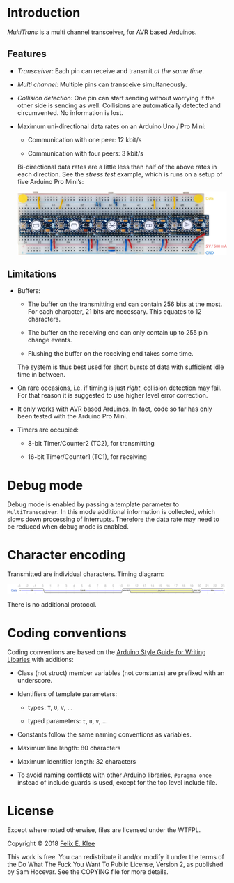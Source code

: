 Introduction
============

*MultiTrans* is a multi channel transceiver, for AVR based Arduinos.


Features
--------

  * *Transceiver:* Each pin can receive and transmit *at the same time*.

  * *Multi channel:* Multiple pins can transceive simultaneously.

  * *Collision detection:* One pin can start sending without worrying if the
    other side is sending as well. Collisions are automatically detected and
    circumvented. No information is lost.

  * Maximum uni-directional data rates on an Arduino Uno / Pro Mini:
  
      + Communication with one peer: 12 kbit/s
      
      + Communication with four peers: 3 kbit/s
      
    Bi-directional data rates are a little less than half of the above rates in
    each direction. See the *stress test* example, which is runs on a setup of
    five Arduino Pro Mini’s:
    
    ![Photo of board for testing][2]


Limitations
-----------

  * Buffers:

      + The buffer on the transmitting end can contain 256 bits at the most. For
        each character, 21 bits are necessary. This equates to 12 characters.

      + The buffer on the receiving end can only contain up to 255 pin change
        events.

      + Flushing the buffer on the receiving end takes some time.

    The system is thus best used for short bursts of data with sufficient idle
    time in between.

  * On rare occasions, i.e. if timing is just *right*, collision detection may
    fail. For that reason it is suggested to use higher level error correction.
    
  * It only works with AVR based Arduinos. In fact, code so far has only been
    tested with the Arduino Pro Mini.

  * Timers are occupied:
  
      + 8-bit Timer/Counter2 (TC2), for transmitting
      
      + 16-bit Timer/Counter1 (TC1), for receiving


Debug mode
==========

Debug mode is enabled by passing a template parameter to `MultiTransceiver`. In
this mode additional information is collected, which slows down processing of
interrupts. Therefore the data rate may need to be reduced when debug mode is
enabled.


Character encoding
==================

Transmitted are individual characters. Timing diagram:

![WaveDrom timing diagram](character-encoding/wavedrom.svg)

There is no additional protocol.


Coding conventions
==================

Coding conventions are based on the [Arduino Style Guide for Writing
Libaries][1] with additions:

  * Class (not struct) member variables (not constants) are prefixed with an
    underscore.

  * Identifiers of template parameters:

      + types: `T`, `U`, `V`, …

      + typed parameters: `t`, `u`, `v`, …

  * Constants follow the same naming conventions as variables.

  * Maximum line length: 80 characters

  * Maximum identifier length: 32 characters

  * To avoid naming conflicts with other Arduino libraries, `#pragma once`
    instead of include guards is used, except for the top level include file.


License
=======

Except where noted otherwise, files are licensed under the WTFPL.

Copyright © 2018 [Felix E. Klee](felix.klee@inka.de)

This work is free. You can redistribute it and/or modify it under the terms of
the Do What The Fuck You Want To Public License, Version 2, as published by Sam
Hocevar. See the COPYING file for more details.

[1]: https://www.arduino.cc/en/Reference/APIStyleGuide
[2]: examples/StressTest/board.jpg
